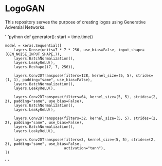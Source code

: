 # LogoGAN
This repository serves the purpose of creating logos using Generative Adversial Networks. 



'''python
def generator():
    start = time.time()

    model = keras.Sequential([
        layers.Dense(units=7 * 7 * 256, use_bias=False, input_shape=(GEN_NOISE_INPUT_SHAPE,)),
        layers.BatchNormalization(),
        layers.LeakyReLU(),
        layers.Reshape((7, 7, 256)),

        layers.Conv2DTranspose(filters=128, kernel_size=(5, 5), strides=(1, 1), padding="same", use_bias=False),
        layers.BatchNormalization(),
        layers.LeakyReLU(),

        layers.Conv2DTranspose(filters=64, kernel_size=(5, 5), strides=(2, 2), padding="same", use_bias=False),
        layers.BatchNormalization(),
        layers.LeakyReLU(),

        layers.Conv2DTranspose(filters=32, kernel_size=(5, 5), strides=(2, 2), padding="same", use_bias=False),
        layers.BatchNormalization(),
        layers.LeakyReLU(),

        layers.Conv2DTranspose(filters=3, kernel_size=(5, 5), strides=(2, 2), padding="same", use_bias=False,
                               activation="tanh"),
    ])
'''
